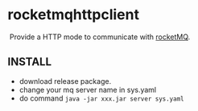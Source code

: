 # rocketmqhttpclient

  Provide a HTTP mode to communicate with [rocketMQ](https://github.com/alibaba/RocketMQ "from alibaba").
  
## INSTALL

  - download release package.
  - change your mq server name in sys.yaml
  - do command ` java -jar xxx.jar server sys.yaml `
  

  
